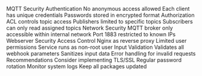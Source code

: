 MQTT Security
Authentication
No anonymous access allowed
Each client has unique credentials
Passwords stored in encrypted format
Authorization
ACL controls topic access
Publishers limited to specific topics
Subscribers can only read assigned topics
Network Security
MQTT broker only accessible within internal network
Port 1883 restricted to known IPs
Webserver Security
Access Control
Nginx as reverse proxy
Limited user permissions
Service runs as non-root user
Input Validation
Validates all webhook parameters
Sanitizes input data
Error handling for invalid requests
Recommendations
Consider implementing TLS/SSL
Regular password rotation
Monitor system logs
Keep all packages updated